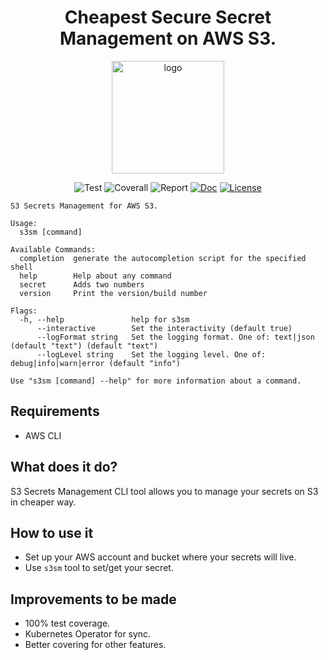 <h1 align="center">
Cheapest Secure Secret Management on AWS S3.
</h1>

<p align="center">
  <a href="https://omegion.dev" target="_blank">
    <img width="180" src="https://s3-secrets-manager.omegion.dev/img/logo.svg" alt="logo">
  </a>
</p>

<p align="center">
    <img src="https://img.shields.io/github/workflow/status/omegion/s3-secrets-manager/Test" alt="Test"></a>
    <img src="https://coveralls.io/repos/github/omegion/s3-secrets-manager/badge.svg?branch=master" alt="Coverall"></a>
    <img src="https://goreportcard.com/badge/github.com/omegion/s3-secrets-manager" alt="Report"></a>
    <a href="http://pkg.go.dev/github.com/omegion/s3-secrets-manager"><img src="https://img.shields.io/badge/pkg.go.dev-doc-blue" alt="Doc"></a>
    <a href="https://github.com/omegion/s3-secrets-manager/blob/master/LICENSE"><img src="https://img.shields.io/github/license/omegion/s3-secrets-manager" alt="License"></a>
</p>

```shell
S3 Secrets Management for AWS S3.

Usage:
  s3sm [command]

Available Commands:
  completion  generate the autocompletion script for the specified shell
  help        Help about any command
  secret      Adds two numbers
  version     Print the version/build number

Flags:
  -h, --help               help for s3sm
      --interactive        Set the interactivity (default true)
      --logFormat string   Set the logging format. One of: text|json (default "text") (default "text")
      --logLevel string    Set the logging level. One of: debug|info|warn|error (default "info")

Use "s3sm [command] --help" for more information about a command.
```

## Requirements

* AWS CLI

## What does it do?

S3 Secrets Management CLI tool allows you to manage your secrets on S3 in cheaper way.

## How to use it

* Set up your AWS account and bucket where your secrets will live.
* Use `s3sm` tool to set/get your secret.

## Improvements to be made

* 100% test coverage.
* Kubernetes Operator for sync.
* Better covering for other features.

